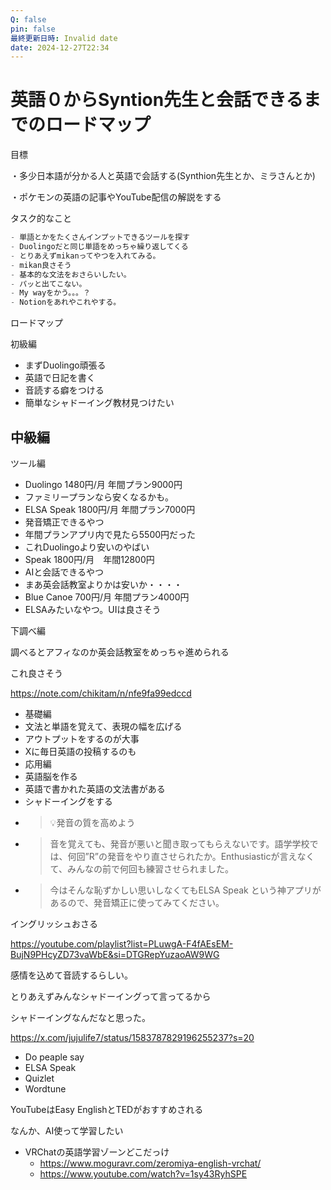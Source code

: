 ```yaml
---
Q: false
pin: false
最終更新日時: Invalid date
date: 2024-12-27T22:34
---
```

# 英語０からSyntion先生と会話できるまでのロードマップ

目標

・多少日本語が分かる人と英語で会話する(Synthion先生とか、ミラさんとか)

・ポケモンの英語の記事やYouTube配信の解説をする

  

タスク的なこと

```JavaScript
- 単語とかをたくさんインプットできるツールを探す
- Duolingoだと同じ単語をめっちゃ繰り返してくる
- とりあえずmikanってやつを入れてみる。
- mikan良さそう
- 基本的な文法をおさらいしたい。
- パッと出てこない。
- My wayをかう。。。？
- Notionをあれやこれやする。
```

  

ロードマップ

初級編

- まずDuolingo頑張る
- 英語で日記を書く
- 音読する癖をつける
- 簡単なシャドーイング教材見つけたい

## 中級編

ツール編

- Duolingo 1480円/月 年間プラン9000円  
- ファミリープランなら安くなるかも。  
- ELSA Speak 1800円/月 年間プラン7000円  
- 発音矯正できるやつ  
- 年間プランアプリ内で見たら5500円だった  
- これDuolingoより安いのやばい  
- Speak 1800円/月　年間12800円  
- AIと会話できるやつ  
- まあ英会話教室よりかは安いか・・・・  
- Blue Canoe 700円/月 年間プラン4000円  
- ELSAみたいなやつ。UIは良さそう  

  

下調べ編

調べるとアフィなのか英会話教室をめっちゃ進められる

  

これ良さそう

https://note.com/chikitam/n/nfe9fa99edccd

  

- 基礎編  
- 文法と単語を覚えて、表現の幅を広げる  
- アウトプットをするのが大事  
- Xに毎日英語の投稿するのも  
- 応用編  
- 英語脳を作る  
- 英語で書かれた英語の文法書がある  
- シャドーイングをする  
- >💡発音の質を高めよう  
- > 音を覚えても、発音が悪いと聞き取ってもらえないです。語学学校では、何回”R”の発音をやり直させられたか。Enthusiasticが言えなくて、みんなの前で何回も練習させられました。  
- > 今はそんな恥ずかしい思いしなくてもELSA Speak という神アプリがあるので、発音矯正に使ってみてください。  

イングリッシュおさる

https://youtube.com/playlist?list=PLuwgA-F4fAEsEM-BujN9PHcyZD73vaWbE&si=DTGRepYuzaoAW9WG

感情を込めて音読するらしい。

とりあえずみんなシャドーイングって言ってるから

シャドーイングなんだなと思った。

https://x.com/jujulife7/status/1583787829196255237?s=20

- Do peaple say  
- ELSA Speak  
- Quizlet  
- Wordtune  

YouTubeはEasy EnglishとTEDがおすすめされる

なんか、AI使って学習したい

- VRChatの英語学習ゾーンどこだっけ
    - https://www.moguravr.com/zeromiya-english-vrchat/
    - https://www.youtube.com/watch?v=1sy43RyhSPE